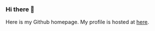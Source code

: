 ### Hi there 👋

Here is my Github homepage. My profile is hosted at [here](https://zeqiang-lai.github.io/). 
